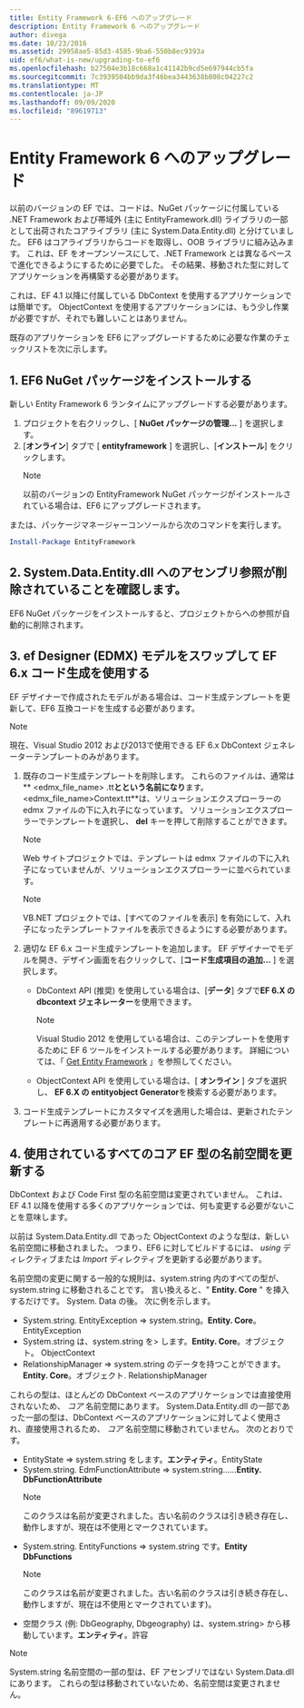 ```yaml
---
title: Entity Framework 6-EF6 へのアップグレード
description: Entity Framework 6 へのアップグレード
author: divega
ms.date: 10/23/2016
ms.assetid: 29958ae5-85d3-4585-9ba6-550b8ec9393a
uid: ef6/what-is-new/upgrading-to-ef6
ms.openlocfilehash: b27504e3b18c668a1c41142b9cd5e697944cb5fa
ms.sourcegitcommit: 7c3939504bb9da3f46bea3443638b808c04227c2
ms.translationtype: MT
ms.contentlocale: ja-JP
ms.lasthandoff: 09/09/2020
ms.locfileid: "89619713"
---
```

# <a name="upgrading-to-entity-framework-6"></a>Entity Framework 6 へのアップグレード

以前のバージョンの EF では、コードは、NuGet パッケージに付属している .NET Framework および帯域外 (主に EntityFramework.dll) ライブラリの一部として出荷されたコアライブラリ (主に System.Data.Entity.dll) と分けていました。 EF6 はコアライブラリからコードを取得し、OOB ライブラリに組み込みます。 これは、EF をオープンソースにして、.NET Framework とは異なるペースで進化できるようにするために必要でした。 その結果、移動された型に対してアプリケーションを再構築する必要があります。

これは、EF 4.1 以降に付属している DbContext を使用するアプリケーションでは簡単です。 ObjectContext を使用するアプリケーションには、もう少し作業が必要ですが、それでも難しいことはありません。

既存のアプリケーションを EF6 にアップグレードするために必要な作業のチェックリストを次に示します。

## <a name="1-install-the-ef6-nuget-package"></a>1. EF6 NuGet パッケージをインストールする

新しい Entity Framework 6 ランタイムにアップグレードする必要があります。

1. プロジェクトを右クリックし、[ **NuGet パッケージの管理...** ] を選択します。  
2. [**オンライン**] タブで [ **entityframework** ] を選択し、[**インストール**] をクリックします。  
   > [!NOTE]
   > 以前のバージョンの EntityFramework NuGet パッケージがインストールされている場合は、EF6 にアップグレードされます。

または、パッケージマネージャーコンソールから次のコマンドを実行します。

``` powershell
Install-Package EntityFramework
```

## <a name="2-ensure-that-assembly-references-to-systemdataentitydll-are-removed"></a>2. System.Data.Entity.dll へのアセンブリ参照が削除されていることを確認します。

EF6 NuGet パッケージをインストールすると、プロジェクトからへの参照が自動的に削除されます。

## <a name="3-swap-any-ef-designer-edmx-models-to-use-ef-6x-code-generation"></a>3. ef Designer (EDMX) モデルをスワップして EF 6.x コード生成を使用する

EF デザイナーで作成されたモデルがある場合は、コード生成テンプレートを更新して、EF6 互換コードを生成する必要があります。

> [!NOTE]
> 現在、Visual Studio 2012 および2013で使用できる EF 6.x DbContext ジェネレーターテンプレートのみがあります。

1. 既存のコード生成テンプレートを削除します。 これらのファイルは、通常は** \<edmx_file_name\> .tt**とという名前になり**ます。 \<edmx_file_name\>Context.tt**は、ソリューションエクスプローラーの edmx ファイルの下に入れ子になっています。 ソリューションエクスプローラーでテンプレートを選択し、 **del** キーを押して削除することができます。  
   > [!NOTE]
   > Web サイトプロジェクトでは、テンプレートは edmx ファイルの下に入れ子になっていませんが、ソリューションエクスプローラーに並べられています。  

   > [!NOTE]
   > VB.NET プロジェクトでは、[すべてのファイルを表示] を有効にして、入れ子になったテンプレートファイルを表示できるようにする必要があります。
2. 適切な EF 6.x コード生成テンプレートを追加します。 EF デザイナーでモデルを開き、デザイン画面を右クリックして、[**コード生成項目の追加...** ] を選択します。
    - DbContext API (推奨) を使用している場合は、[**データ**] タブで**EF 6.X の dbcontext ジェネレーター**を使用できます。  
      > [!NOTE]
      > Visual Studio 2012 を使用している場合は、このテンプレートを使用するために EF 6 ツールをインストールする必要があります。 詳細については、「 [Get Entity Framework](xref:ef6/fundamentals/install) 」を参照してください。  

    - ObjectContext API を使用している場合は、[ **オンライン** ] タブを選択し、 **EF 6.X の entityobject Generator**を検索する必要があります。  
3. コード生成テンプレートにカスタマイズを適用した場合は、更新されたテンプレートに再適用する必要があります。

## <a name="4-update-namespaces-for-any-core-ef-types-being-used"></a>4. 使用されているすべてのコア EF 型の名前空間を更新する

DbContext および Code First 型の名前空間は変更されていません。 これは、EF 4.1 以降を使用する多くのアプリケーションでは、何も変更する必要がないことを意味します。

以前は System.Data.Entity.dll であった ObjectContext のような型は、新しい名前空間に移動されました。 つまり、EF6 に対してビルドするには、 *using* ディレクティブまたは *Import* ディレクティブを更新する必要があります。

名前空間の変更に関する一般的な規則は、system.string 内のすべての型が、system.string に移動されることです。 言い換えると、" **Entity. Core** " を挿入するだけです。 System. Data の後。 次に例を示します。

- System.string. EntityException => system.string。**Entity. Core**。EntityException  
- System.string は、system.string を> します。**Entity. Core**。オブジェクト。 ObjectContext  
- RelationshipManager => system.string のデータを持つことができます。**Entity. Core**。オブジェクト. RelationshipManager  

これらの型は、ほとんどの DbContext ベースのアプリケーションでは直接使用されないため、 *コア* 名前空間にあります。 System.Data.Entity.dll の一部であった一部の型は、DbContext ベースのアプリケーションに対してよく使用され、直接使用されるため、 *コア* 名前空間に移動されていません。 次のとおりです。

- EntityState => system.string をします。**エンティティ**。EntityState  
- System.string. EdmFunctionAttribute => system.string......**Entity. DbFunctionAttribute**  
  > [!NOTE]
  > このクラスは名前が変更されました。古い名前のクラスは引き続き存在し、動作しますが、現在は不使用とマークされています。  
- System.string. EntityFunctions => system.string です。**Entity DbFunctions**  
  > [!NOTE]
  > このクラスは名前が変更されました。古い名前のクラスは引き続き存在し、動作しますが、現在は不使用とマークされています)。  
- 空間クラス (例: DbGeography, Dbgeography) は、system.string> から移動しています。**エンティティ**。許容

> [!NOTE]
> System.string 名前空間の一部の型は、EF アセンブリではない System.Data.dll にあります。 これらの型は移動されていないため、名前空間は変更されません。
